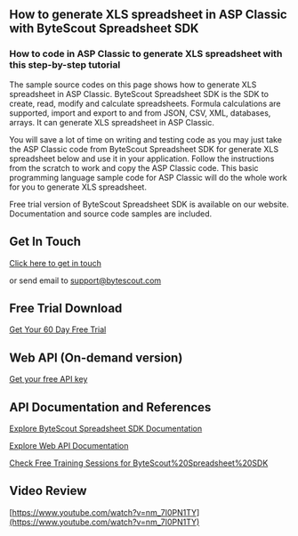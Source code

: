 ## How to generate XLS spreadsheet in ASP Classic with ByteScout Spreadsheet SDK

### How to code in ASP Classic to generate XLS spreadsheet with this step-by-step tutorial

The sample source codes on this page shows how to generate XLS spreadsheet in ASP Classic. ByteScout Spreadsheet SDK is the SDK to create, read, modify and calculate spreadsheets. Formula calculations are supported, import and export to and from JSON, CSV, XML, databases, arrays. It can generate XLS spreadsheet in ASP Classic.

You will save a lot of time on writing and testing code as you may just take the ASP Classic code from ByteScout Spreadsheet SDK for generate XLS spreadsheet below and use it in your application. Follow the instructions from the scratch to work and copy the ASP Classic code. This basic programming language sample code for ASP Classic will do the whole work for you to generate XLS spreadsheet.

Free trial version of ByteScout Spreadsheet SDK is available on our website. Documentation and source code samples are included.

## Get In Touch

[Click here to get in touch](https://bytescout.zendesk.com/hc/en-us/requests/new?subject=ByteScout%20Spreadsheet%20SDK%20Question)

or send email to [support@bytescout.com](mailto:support@bytescout.com?subject=ByteScout%20Spreadsheet%20SDK%20Question) 

## Free Trial Download

[Get Your 60 Day Free Trial](https://bytescout.com/download/web-installer?utm_source=github-readme)

## Web API (On-demand version)

[Get your free API key](https://pdf.co/documentation/api?utm_source=github-readme)

## API Documentation and References

[Explore ByteScout Spreadsheet SDK Documentation](https://bytescout.com/documentation/index.html?utm_source=github-readme)

[Explore Web API Documentation](https://pdf.co/documentation/api?utm_source=github-readme)

[Check Free Training Sessions for ByteScout%20Spreadsheet%20SDK](https://academy.bytescout.com/)

## Video Review

[https://www.youtube.com/watch?v=nm_7I0PN1TY](https://www.youtube.com/watch?v=nm_7I0PN1TY)